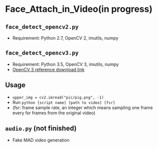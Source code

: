 ﻿# Face_Attach_in_Video(in progress)  

##  `face_detect_opencv2.py`
+ Requirement: Python 2.7, OpenCV 2, imutils, numpy    
##  `face_detect_opencv3.py`
+ Requirement: Python 3.5, OpenCV 3, imutils, numpy     
+ [OpenCV 3 reference download link](https://stackoverflow.com/questions/35466429/opencv-for-python-3-5-1)  
## Usage  
+ `upper_img = cv2.imread("pic/pig.png", -1)`
+ Run `python [script name] [path to video] [fsr]`    
+ (fsr: frame sample rate, an integer which means sampling one frame every fsr frames from the original video)   
##  `audio.py` (not finished)   
+ Fake MAD video generation